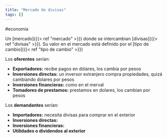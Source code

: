 ```yaml
---
title: "Mercado de divisas"
tags: []
---
```

#economia

Un [mercado]({{< ref "mercado" >}}) donde se intercambian [divisas]({{< ref "divisas" >}}). Su valor en el mercado está definido por el [tipo de cambio]({{< ref "tipo de cambio" >}})

Los **oferentes** serían:
- **Exportadores:** recibe pagos en dólares, los cambia por pesos
- **Inversiones directas:** un inversor extranjero compra propiedades, quizá cambiando dolares por pesos
- **Inversiones financieras:** como en el merval
- **Tomadores de prestamos:** prestamos en dolares, los cambian por pesos

Los **demandantes** serían:
- **Importadores:** necesita divisas para comprar en el exterior
- **Inversiones directas:**
- **Inversiones financieras:**
- **Utilidades o dividendos al exterior**